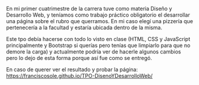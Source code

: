 En mi primer cuatrimestre de la carrera tuve como materia Diseño y Desarrollo Web, y teníamos como trabajo práctico obligatorio el desarrollar una página sobre el rubro que querramos. En mi caso elegí una pizzería que pertenecería a la facultad y estaría ubicada dentro de la misma.

Este tpo debía hacerse con todo lo visto en clase (HTML, CSS y JavaScript principalmente y Bootstrap si querías pero tenías que limpiarlo para que no demore la carga) y actualmente podría ver de hacerle algunos cambios pero lo dejo de esta forma porque así fue como se entregó.

En caso de querer ver el resultado y probar la página: https://franciscosole.github.io/TPO-DisenoYDesarrolloWeb/
